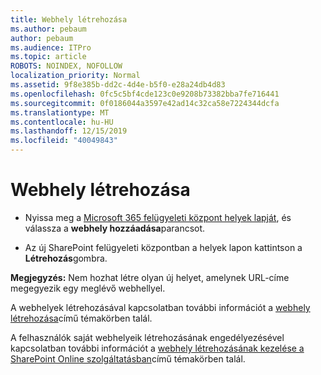```yaml
---
title: Webhely létrehozása
ms.author: pebaum
author: pebaum
ms.audience: ITPro
ms.topic: article
ROBOTS: NOINDEX, NOFOLLOW
localization_priority: Normal
ms.assetid: 9f8e385b-dd2c-4d4e-b5f0-e28a24db4d83
ms.openlocfilehash: 0fc5c5bf4cde123c0e9208b73382bba7fe716441
ms.sourcegitcommit: 0f0186044a3597e42ad14c32ca58e7224344dcfa
ms.translationtype: MT
ms.contentlocale: hu-HU
ms.lasthandoff: 12/15/2019
ms.locfileid: "40049843"
---
```

# <a name="create-a-site"></a>Webhely létrehozása

- Nyissa meg a [Microsoft 365 felügyeleti központ helyek lapját](https://portal.office.com/adminportal/home#/SitesList), és válassza a **webhely hozzáadása**parancsot. 
    
- Az új SharePoint felügyeleti központban a helyek lapon kattintson a **Létrehozás**gombra. 
    
**Megjegyzés:** Nem hozhat létre olyan új helyet, amelynek URL-címe megegyezik egy meglévő webhellyel. 
  
A webhelyek létrehozásával kapcsolatban további információt a [webhely létrehozása](https://go.microsoft.com/fwlink/?linkid=866295)című témakörben talál.
  
A felhasználók saját webhelyeik létrehozásának engedélyezésével kapcsolatban további információt a [webhely létrehozásának kezelése a SharePoint Online szolgáltatásban](https://go.microsoft.com/fwlink/?linkid=866296)című témakörben talál.
  

